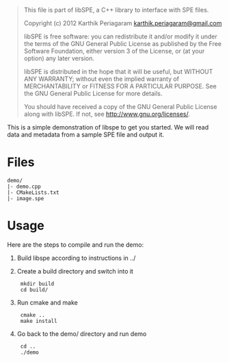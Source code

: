 > This file is part of libSPE, a C++ library to interface with SPE files.
>
> Copyright (c) 2012 Karthik Periagaram <karthik.periagaram@gmail.com>
>
> libSPE is free software: you can redistribute it and/or modify
> it under the terms of the GNU General Public License as published by
> the Free Software Foundation, either version 3 of the License, or
> (at your option) any later version.
>
> libSPE is distributed in the hope that it will be useful,
> but WITHOUT ANY WARRANTY; without even the implied warranty of
> MERCHANTABILITY or FITNESS FOR A PARTICULAR PURPOSE. See the
> GNU General Public License for more details.
>
> You should have received a copy of the GNU General Public License
> along with libSPE. If not, see <http://www.gnu.org/licenses/>.

This is a simple demonstration of libspe to get you started.
We will read data and metadata from a sample SPE file and output it.

# Files

    demo/
    |- demo.cpp
    |- CMakeLists.txt
    |- image.spe

# Usage

Here are the steps to compile and run the demo:

1. Build libspe according to instructions in ../

2. Create a build directory and switch into it

        mkdir build
        cd build/

3. Run cmake and make

        cmake ..
        make install

4. Go back to the demo/ directory and run demo

        cd ..
        ./demo

